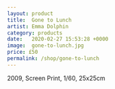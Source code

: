 ```yaml
---
layout: product
title:  Gone to Lunch
artist: Emma Dolphin
category: products
date:   2020-02-27 15:53:28 +0000
image:  gone-to-lunch.jpg
price: £50
permalink: /shop/gone-to-lunch
---
```

2009, Screen Print, 1/60, 25x25cm
